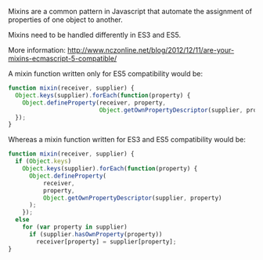 Mixins are a common pattern in Javascript that automate the assignment of properties of one object to another.

Mixins need to be handled differently in ES3 and ES5.

More information: http://www.nczonline.net/blog/2012/12/11/are-your-mixins-ecmascript-5-compatible/

A mixin function written only for ES5 compatibility would be:

```javascript
function mixin(receiver, supplier) {
  Object.keys(supplier).forEach(function(property) {
    Object.defineProperty(receiver, property,
                          Object.getOwnPropertyDescriptor(supplier, property));
  });
}
```

Whereas a mixin function written for ES3 and ES5 compatibility would be:

```javascript
function mixin(receiver, supplier) {
  if (Object.keys)
    Object.keys(supplier).forEach(function(property) {
      Object.defineProperty(
          receiver,
          property,
          Object.getOwnPropertyDescriptor(supplier, property)
      );
    });
  else
    for (var property in supplier)
      if (supplier.hasOwnProperty(property))
        receiver[property] = supplier[property];
}
```
